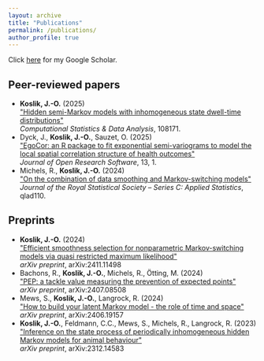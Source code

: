 ```yaml
---
layout: archive
title: "Publications"
permalink: /publications/
author_profile: true
---
```

Click <a href="https://scholar.google.com/citations?user=NTVhgzUAAAAJ&hl=de" target="_blank">here</a> for my Google Scholar.

## Peer-reviewed papers
- **Koslik, J.-O.** (2025)<br>
["Hidden semi-Markov models with inhomogeneous state dwell-time distributions"](https://www.sciencedirect.com/science/article/pii/S0167947325000477)<br>
*Computational Statistics & Data Analysis*, 108171.
- Dyck, J., **Koslik, J.-O.**, Sauzet, O. (2025)<br>
["EgoCor: an R package to fit exponential semi-variograms to model the local spatial correlation structure of health outcomes"](https://openresearchsoftware.metajnl.com/articles/10.5334/jors.517)<br>
*Journal of Open Research Software*, 13, 1.
- Michels, R., **Koslik, J.-O.** (2024)<br>
["On the combination of data smoothing and Markov-switching models"](https://academic.oup.com/jrsssc/advance-article-abstract/doi/10.1093/jrsssc/qlad110/7609864?login=false)<br>
*Journal of the Royal Statistical Society – Series C: Applied Statistics*, qlad110.

## Preprints
- **Koslik, J.-O.** (2024)<br>
["Efficient smoothness selection for nonparametric Markov-switching models via quasi restricted maximum likelihood"](https://arxiv.org/abs/2411.11498)<br>
*arXiv preprint*, arXiv:2411.11498
- Bachons, R., **Koslik, J.-O.**, Michels, R., Ötting, M. (2024)<br>
["PEP: a tackle value measuring the prevention of expected points"](https://arxiv.org/abs/2407.08508)<br>
*arXiv preprint*, arXiv:2407.08508
- Mews, S., **Koslik, J.-O.**, Langrock, R. (2024)<br>
["How to build your latent Markov model - the role of time and space"](https://arxiv.org/abs/2406.19157)<br>
*arXiv preprint*, arXiv:2406.19157
- **Koslik, J.-O.**, Feldmann, C.C., Mews, S., Michels, R., Langrock, R. (2023)<br>
["Inference on the state process of periodically inhomogeneous hidden Markov models for animal behaviour"](https://arxiv.org/abs/2312.14583)<br>
*arXiv preprint*, arXiv:2312.14583

